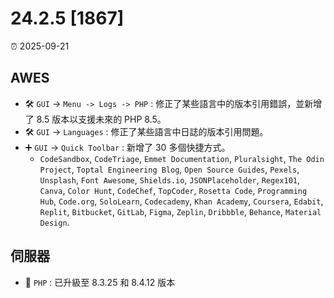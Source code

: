 # 24.2.5 [1867]

⏰ 2025-09-21

## AWES
- 🛠️ `GUI` -> `Menu -> Logs -> PHP` : 修正了某些語言中的版本引用錯誤，並新增了 8.5 版本以支援未來的 PHP 8.5。
- 🛠️ `GUI` -> `Languages` : 修正了某些語言中日誌的版本引用問題。
- ➕ `GUI` -> `Quick Toolbar` : 新增了 30 多個快捷方式。
    - `CodeSandbox`, `CodeTriage`, `Emmet Documentation`, `Pluralsight`, `The Odin Project`, `Toptal Engineering Blog`, `Open Source Guides`, `Pexels`, `Unsplash`, `Font Awesome`, `Shields.io`, `JSONPlaceholder`, `Regex101`, `Canva`, `Color Hunt`, `CodeChef`, `TopCoder`, `Rosetta Code`, `Programming Hub`, `Code.org`, `SoloLearn`, `Codecademy`, `Khan Academy`, `Coursera`, `Edabit`, `Replit`, `Bitbucket`, `GitLab`, `Figma`, `Zeplin`, `Dribbble`, `Behance`, `Material Design`.

## 伺服器
- 🔄 `PHP` : 已升級至 8.3.25 和 8.4.12 版本
